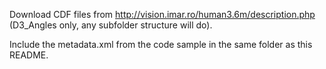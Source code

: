 Download CDF files from http://vision.imar.ro/human3.6m/description.php (D3_Angles only, any subfolder structure will do).
 
Include the metadata.xml from the code sample in the same folder as this README.